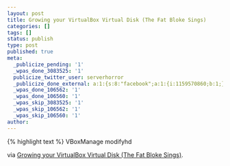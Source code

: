 ```yaml
---
layout: post
title: Growing your VirtualBox Virtual Disk (The Fat Bloke Sings)
categories: []
tags: []
status: publish
type: post
published: true
meta:
  _publicize_pending: '1'
  _wpas_done_3083525: '1'
  publicize_twitter_user: serverhorror
  _publicize_done_external: a:1:{s:8:"facebook";a:1:{i:1159570860;b:1;}}
  _wpas_done_106562: '1'
  _wpas_done_106560: '1'
  _wpas_skip_3083525: '1'
  _wpas_skip_106562: '1'
  _wpas_skip_106560: '1'
author: 
---
```

<p>{% highlight text %}
VBoxManage modifyhd <uuid&gt;|<filename&gt; [--resize <megabytes&gt;|--resizebyte <bytes&gt;]
{% endhighlight %}</p>
<p>via <a href="https://blogs.oracle.com/fatbloke/entry/growing_your_virtualbox_virtual_disk">Growing your VirtualBox Virtual Disk (The Fat Bloke Sings)</a>.</p>
